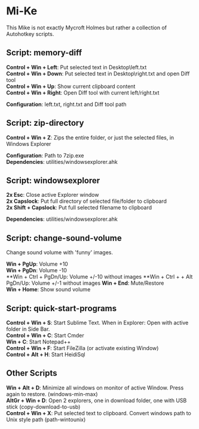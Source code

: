 Mi-Ke
=====
This Mike is not exactly Mycroft Holmes but rather a collection of Autohotkey scripts.


Script: memory-diff
-------------------
**Control + Win + Left**: Put selected text in Desktop\left.txt  
**Control + Win + Down**: Put selected text in Desktop\right.txt and open Diff tool  
**Control + Win + Up**: Show current clipboard content  
**Control + Win + Right**: Open Diff tool with current left/right.txt  

**Configuration**: left.txt, right.txt and Diff tool path  


Script: zip-directory
---------------------
**Control + Win + Z**: Zips the entire folder, or just the selected files, in Windows Explorer  

**Configuration**: Path to 7zip.exe  
**Dependencies**: utilities/windowsexplorer.ahk


Script: windowsexplorer
-----------------------
**2x Esc**: Close active Explorer window  
**2x Capslock**: Put full directory of selected file/folder to clipboard  
**2x Shift + Capslock**: Put full selected filename to clipboard

**Dependencies**: utilities/windowsexplorer.ahk


Script: change-sound-volume
---------------------------
Change sound volume with 'funny' images.  

**Win + PgUp**: Volume +10  
**Win + PgDn**: Volume -10  
**Win + Ctrl + PgDn/Up: Volume +/-10 without images
**Win + Ctrl + + Alt PgDn/Up: Volume +/-1 without images
**Win + End**: Mute/Restore  
**Win + Home**: Show sound volume  


Script: quick-start-programs
----------------------------
**Control + Win + S**: Start Sublime Text. When in Explorer: Open with active folder in Side Bar.  
**Control + Win + C**: Start Cmder  
**Win + C**: Start Notepad++  
**Control + Win + F**: Start FileZilla (or activate existing Window)  
**Control + Alt + H**: Start HeidiSql  

Other Scripts
-------------
**Win + Alt + D**: Minimize all windows on monitor of active Window. Press again to restore. (windows-min-max)  
**AltGr + Win + D**: Open 2 explorers, one in download folder, one with USB stick (copy-download-to-usb)  
**Control + Win + X**: Put selected text to clipboard. Convert windows path to Unix style path (path-wintounix)  
